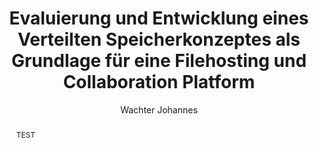 --- 
title:  Evaluierung und Entwicklung eines Verteilten Speicherkonzeptes als Grundlage für eine Filehosting und Collaboration Platform
author:  Wachter Johannes 
abstract:
  TEST
zusammenfassung:
  TEST
... 